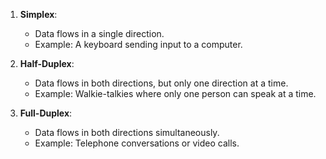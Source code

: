 1. **Simplex**:
   - Data flows in a single direction.
   - Example: A keyboard sending input to a computer.

2. **Half-Duplex**:
   - Data flows in both directions, but only one direction at a time.
   - Example: Walkie-talkies where only one person can speak at a time.

3. **Full-Duplex**:
   - Data flows in both directions simultaneously.
   - Example: Telephone conversations or video calls.
